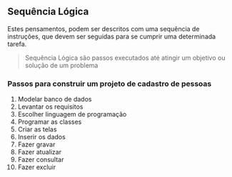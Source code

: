 ## Sequência Lógica

<p>Estes pensamentos, podem ser descritos com uma sequência de instruções, que devem ser seguidas para se cumprir uma determinada tarefa. </p>
<blockquote>Sequência Lógica são passos executados até atingir um objetivo ou solução de um problema</blockquote>

### Passos para construir um projeto de cadastro de pessoas
<ol>
    <li>Modelar banco de dados</li>
    <li>Levantar os requisitos</li>
    <li>Escolher linguagem de programação</li>
    <li>Programar as classes</li>
    <li>Criar as telas</li>
    <li>Inserir os dados</li>
    <li>Fazer gravar</li>
    <li>Fazer atualizar</li>
    <li>Fazer consultar</li>
    <li>Fazer excluir</li>
</ol>
